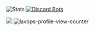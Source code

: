 <!---![Lavops's github stats](https://github-readme-stats.vercel.app/api?username=Lavops&theme=onedark&count_private=true&show_icons=true&include_all_commits=true&hide=contribs,stars) --->
![Stats](https://github-readme-streak-stats.herokuapp.com/?user=lavops&theme=onedark)
[![Discord Bots](https://top.gg/api/widget/799392333677854751.svg)](https://top.gg/bot/799392333677854751)



[<img src="https://img.shields.io/badge/linkedin-%230077B5.svg?&style=for-the-badge&logo=linkedin&logoColor=white" />](https://www.linkedin.com/in/djordje-milicevic/)
<img src="https://komarev.com/ghpvc/?username=Lavops&label=Profile%20views&color=0e75b6&style=flat" alt="lavops-profile-view-counter" />
